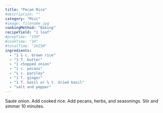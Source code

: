 ```yaml
---
title: "Pecan Rice"
#description: ""
category: "Misc"
#image: filename.jpg
cookingMethod: "Baking"
recipeYield: "1 loaf"
#prepTime: "15M"
#cookTime: "1H"
#totalTime: "1H15M"
ingredients:
  - "1 ½ c. brown rice"
  - "3 T. butter"
  - "1 chopped onion"
  - "1 c. pecans"
  - "¼ c. parsley"
  - "1 T. ginger"
  - "1 T. basil or ½ t. dried basil"
  - "salt and pepper"
---
```


Saute onion. Add cooked rice.
Add pecans, herbs, and seasonings.
Stir and simmer 10 minutes.
